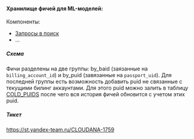 #### Хранилище фичей для ML-моделей:

Компоненты:
- [Запросы в поиск](https://yt.yandex-team.ru/hahn/navigation?path=//home/cloud_analytics/ml/ml_model_features/by_puid/search_requests)
- ...

##### Схема

Фичи разделены на две группы: by_baid (заязанные на `billing_account_id`) и by_puid (завязанные на `passport_uid`). Для последней группы есть возможность добавить puid не связанные с текущими билинг аккаунтами. Для этого puid можно залить в таблицу [COLD_PUIDS](https://yt.yandex-team.ru/hahn/navigation?path=//home/cloud_analytics/ml/ml_model_features/by_puid/cold_puids) после чего вся история фичей обновится с учетом этих puid.

##### Тикет 

https://st.yandex-team.ru/CLOUDANA-1759
